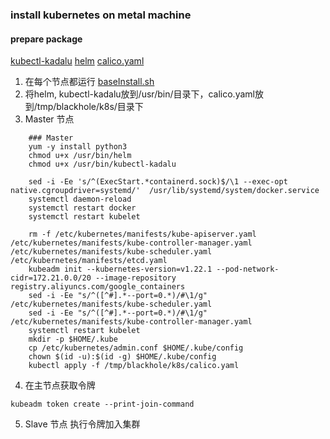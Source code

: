 ### install kubernetes on metal machine

#### prepare package

[kubectl-kadalu](resources/install/kubectl-kadalu)
[helm](resources/install/helm)
[calico.yaml](resources/install/calico.yaml.md)

1. 在每个节点都运行 [baseInstall.sh](resources/install/baseInstall.sh)
2. 将helm, kubectl-kadalu放到/usr/bin/目录下，calico.yaml放到/tmp/blackhole/k8s/目录下
3. Master 节点
```shell script
    ### Master
    yum -y install python3
    chmod u+x /usr/bin/helm
    chmod u+x /usr/bin/kubectl-kadalu
    
    sed -i -Ee 's/^(ExecStart.*containerd.sock)$/\1 --exec-opt native.cgroupdriver=systemd/'  /usr/lib/systemd/system/docker.service
    systemctl daemon-reload
    systemctl restart docker
    systemctl restart kubelet
    
    rm -f /etc/kubernetes/manifests/kube-apiserver.yaml /etc/kubernetes/manifests/kube-controller-manager.yaml /etc/kubernetes/manifests/kube-scheduler.yaml  /etc/kubernetes/manifests/etcd.yaml
    kubeadm init --kubernetes-version=v1.22.1 --pod-network-cidr=172.21.0.0/20 --image-repository registry.aliyuncs.com/google_containers
    sed -i -Ee "s/^([^#].*--port=0.*)/#\1/g" /etc/kubernetes/manifests/kube-scheduler.yaml
    sed -i -Ee "s/^([^#].*--port=0.*)/#\1/g" /etc/kubernetes/manifests/kube-controller-manager.yaml
    systemctl restart kubelet
    mkdir -p $HOME/.kube
    cp /etc/kubernetes/admin.conf $HOME/.kube/config
    chown $(id -u):$(id -g) $HOME/.kube/config
    kubectl apply -f /tmp/blackhole/k8s/calico.yaml
```
4. 在主节点获取令牌
```
kubeadm token create --print-join-command
```
5. Slave 节点 执行令牌加入集群
